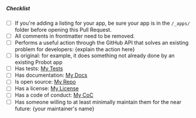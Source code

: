 <!--
Thank you for your pull request. Please provide a description above and review
the requirements below.

Contributors guide: https://github.com/probot/probot.github.io/blob/master/CONTRIBUTING.md

App Review Process: https://github.com/probot/probot.github.io/blob/master/.github/app-review-process.md
-->

##### Checklist
<!-- Be sure to replace yourURLhere for relevant links. Additionally, update anything in {braces}. For completed items, change [ ] to [x]. -->

- [ ] If you're adding a listing for your app, be sure your app is in the `/_apps/` folder before opening this Pull Request.
- [ ] All comments in frontmatter need to be removed.
- [ ] Performs a useful action through the GitHub API that solves an existing problem for developers: {explain the action here}
- [ ] Is original: for example, it does something not already done by an existing Probot app
- [ ] Has tests: [My Tests](yourURLhere)
- [ ] Has documentation: [My Docs](yourURLhere)
- [ ] Is open source: [My Repo](yourURLhere)
- [ ] Has a license: [My License](yourURLhere)
- [ ] Has a code of conduct: [My CoC](yourURLhere)
- [ ] Has someone willing to at least minimally maintain them for the near future: {your maintainer's name}
